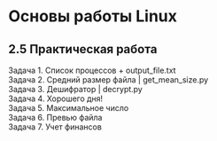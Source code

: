 # Основы работы Linux
## 2.5 Практическая работа<br>
Задача 1. Список процессов + output_file.txt<br>
Задача 2. Средний размер файла | get_mean_size.py<br>
Задача 3. Дешифратор | decrypt.py<br>
Задача 4. Хорошего дня!<br>
Задача 5. Максимальное число<br>
Задача 6. Превью файла<br>
Задача 7. Учет финансов
